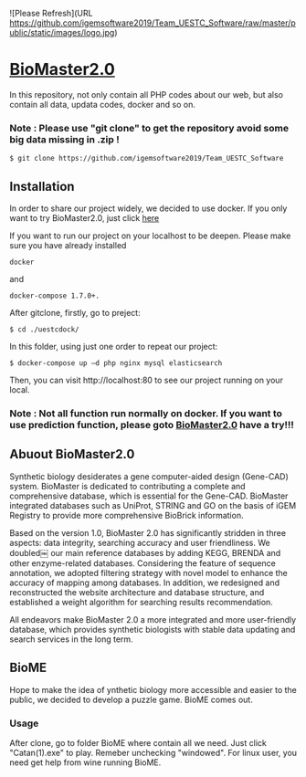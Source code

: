 ![Please Refresh](URL https://github.com/igemsoftware2019/Team_UESTC_Software/raw/master/public/static/images/logo.jpg)
# [BioMaster2.0](http://bio.biomaster-uestc.com/public/index.php/main/home)

In this repository, not only contain all PHP codes about our web, but also contain all data, updata codes, docker and so on.

### Note : Please use "git clone" to get the repository avoid some big data missing in .zip !

    $ git clone https://github.com/igemsoftware2019/Team_UESTC_Software

## Installation

In order to share our project widely, we decided to use docker. If you only want to try BioMaster2.0, just click [here](http://bio.biomaster-uestc.com/public/index.php/main/home)

If you want to run our project on your localhost to be deepen. Please make sure you have already installed

    docker

and

    docker-compose 1.7.0+.

After gitclone, firstly, go to preject:


    $ cd ./uestcdock/

In this folder, using just one order to repeat our project:


    $ docker-compose up –d php nginx mysql elasticsearch

Then, you can visit http://localhost:80 to see our project running on your local.

### Note : Not all function run normally on docker. If you want to use prediction function, please goto [BioMaster2.0](http://bio.biomaster-uestc.com/public/index.php/main/home) have a try!!!


## Abuout BioMaster2.0

Synthetic biology desiderates a gene computer-aided design (Gene-CAD) system. BioMaster is dedicated to contributing a complete and comprehensive database, which is essential for the Gene-CAD. BioMaster integrated databases such as UniProt, STRING and GO on the basis of iGEM Registry to provide more comprehensive BioBrick information. 

Based on the version 1.0, BioMaster 2.0 has significantly stridden in three aspects: data integrity, searching accuracy and user friendliness. We doubled￼ our main reference databases by adding KEGG, BRENDA and other enzyme-related databases. Considering the feature of sequence annotation, we adopted filtering strategy with novel model to enhance the accuracy of mapping among databases. In addition, we redesigned and reconstructed the website architecture and database structure, and established a weight algorithm for searching results recommendation. 

All endeavors make BioMaster 2.0 a more integrated and more user-friendly database, which provides synthetic biologists with stable data updating and search services in the long term.

## BioME

Hope to make the idea of ynthetic biology more accessible and easier to the public, we decided to develop a puzzle game. BioME comes out.
 
### Usage
After clone, go to folder BioME where contain all we need. Just click "Catan(1).exe" to play. Remeber unchecking "windowed".
For linux user, you need get help from wine running BioME.
